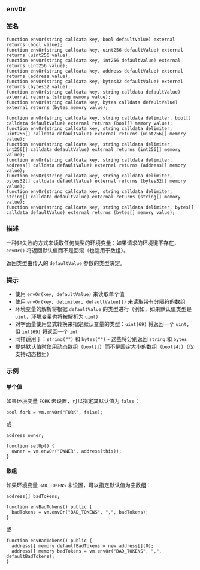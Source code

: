 ## `envOr`

### 签名

```solidity
function envOr(string calldata key, bool defaultValue) external returns (bool value);
function envOr(string calldata key, uint256 defaultValue) external returns (uint256 value);
function envOr(string calldata key, int256 defaultValue) external returns (int256 value);
function envOr(string calldata key, address defaultValue) external returns (address value);
function envOr(string calldata key, bytes32 defaultValue) external returns (bytes32 value);
function envOr(string calldata key, string calldata defaultValue) external returns (string memory value);
function envOr(string calldata key, bytes calldata defaultValue) external returns (bytes memory value);
```

```solidity
function envOr(string calldata key, string calldata delimiter, bool[] calldata defaultValue) external returns (bool[] memory value);
function envOr(string calldata key, string calldata delimiter, uint256[] calldata defaultValue) external returns (uint256[] memory value);
function envOr(string calldata key, string calldata delimiter, int256[] calldata defaultValue) external returns (int256[] memory value);
function envOr(string calldata key, string calldata delimiter, address[] calldata defaultValue) external returns (address[] memory value);
function envOr(string calldata key, string calldata delimiter, bytes32[] calldata defaultValue) external returns (bytes32[] memory value);
function envOr(string calldata key, string calldata delimiter, string[] calldata defaultValue) external returns (string[] memory value);
function envOr(string calldata key, string calldata delimiter, bytes[] calldata defaultValue) external returns (bytes[] memory value);
```

### 描述

一种非失败的方式来读取任何类型的环境变量：如果请求的环境键不存在，`envOr()` 将返回默认值而不是回滚（也适用于数组）。

返回类型由传入的 `defaultValue` 参数的类型决定。

### 提示

- 使用 `envOr(key, defaultValue)` 来读取单个值
- 使用 `envOr(key, delimiter, defaultValue[])` 来读取带有分隔符的数组
- 环境变量的解析将根据 `defaultValue` 的类型进行（例如，如果默认值类型是 `uint`，环境变量也将被解析为 `uint`）
- 对字面量使用显式转换来指定默认变量的类型：`uint(69)` 将返回一个 `uint`，但 `int(69)` 将返回一个 `int`
- 同样适用于：`string("")` 和 `bytes("")` - 这些将分别返回 `string` 和 `bytes`
- 提供默认值时使用动态数组（`bool[]`）而不是固定大小的数组（`bool[4]`）（仅支持动态数组）

### 示例

#### 单个值
如果环境变量 `FORK` 未设置，可以指定其默认值为 `false`：
```solidity
bool fork = vm.envOr("FORK", false);
```
或
```solidity
address owner;

function setUp() {
  owner = vm.envOr("OWNER", address(this));
}
```

#### 数组
如果环境变量 `BAD_TOKENS` 未设置，可以指定默认值为空数组：
```solidity
address[] badTokens;

function envBadTokens() public {
  badTokens = vm.envOr("BAD_TOKENS", ",", badTokens);
}
```
或
```solidity
function envBadTokens() public {
  address[] memory defaultBadTokens = new address[](0);
  address[] memory badTokens = vm.envOr("BAD_TOKENS", ",", defaultBadTokens);
}
```